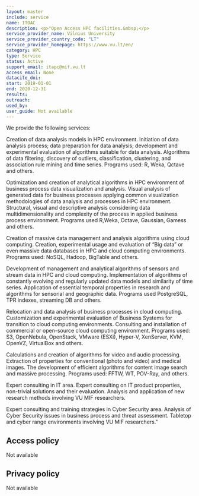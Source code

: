 ```yaml
---
layout: master
include: service
name: ITOAC
description: <p>"Open Access HPC facilities.&nbsp;</p>
service_provider_name: Vilnius University
service_provider_country_code: "LT"
service_provider_homepage: https://www.vu.lt/en/
category: HPC
type: Service
status: Active
support_email: itapc@mif.vu.lt
access_email: None
datacite_doi: 
start: 2019-01-01
end: 2020-12-31
results:
outreach:
used_by: 
user_guide: Not available
---
```

<p>We provide the following services:</p>
<p>Creation of data analysis models in HPC environment. Initiation of data analysis process; data preparation for data analysis; development and experimental evaluation of algorithms suitable for data analysis. Algorithms of data filtering, discovery of outliers, classification, clustering, and association rule mining and time series. Programs used: R, Weka, Qctave and others.</p>
<p>Optimization and creation of analytical algorithms in HPC environment of business process data visualization and analysis. Visual analysis of generated data for business processes applying common visualization methodologies of data analysis and processes in HPC environment. Structural, visual and descriptive analysis considering data multidimensionality and complexity of the process in applied business process environment. Programs used R,Weka, Octave, Gaussian, Gamess and others.</p>
<p>Creation of massive data management and analysis algorithms using cloud computing. Creation, experimental usage and evaluation of “Big data” or even massive data databases in HPC and cloud computing environments. Programs used: NoSQL, Hadoop, BigTable and others.</p>
<p>Development of management and analytical algorithms of sensors and stream data in HPC and cloud computing. Implementation of algorithms of constantly evolving and regularly updated data models and similarity of time series. Application of essential temporal properties in research and algorithms for sensorial and geographic data. Programs used PostgreSQL, TPR indexes, streaming DB and others.</p>
<p>Relocation and data analysis of business processes in cloud computing. Customization and experimental evaluation of Business Systems for transition to cloud computing environments. Consulting and installation of commercial or open-source cloud computing environment. Programs used: S3, OpenNebula, OpenStack, VMware (ESXi), Hyper-V, XenServer, KVM, OpenVZ, VirtualBox and others.</p>
<p>Calculations and creation of algorithms for video and audio processing. Extraction of properties for conventional (photo and video) and medical images. The development of efficient algorithms for content image search and massive processing. Programs used: FFTW, WT, POV-Ray, and others.</p>
<p>Expert consulting in IT area. Expert consulting on IT product properties, non-trivial solutions and their evaluation. Analysis and application of new research methods involving VU MIF researchers.</p>
<p>Expert consulting and training strategies in Cyber Security area. Analysis of Cyber Security issues in business process and threat assessment. Tabletop and cyber range environments involving VU MIF researchers."</p>

## Access policy
Not available

## Privacy policy
Not available
